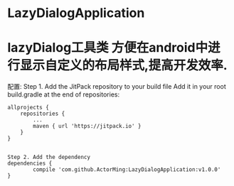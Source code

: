 # LazyDialogApplication
lazyDialog工具类
   方便在android中进行显示自定义的布局样式,提高开发效率.
   ===========

配置:
    Step 1. Add the JitPack repository to your build file
    Add it in your root build.gradle at the end of repositories:

    allprojects {
		repositories {
			...
			maven { url 'https://jitpack.io' }
		}
	}


    Step 2. Add the dependency
    dependencies {
	        compile 'com.github.ActorMing:LazyDialogApplication:v1.0.0'
	}


    
